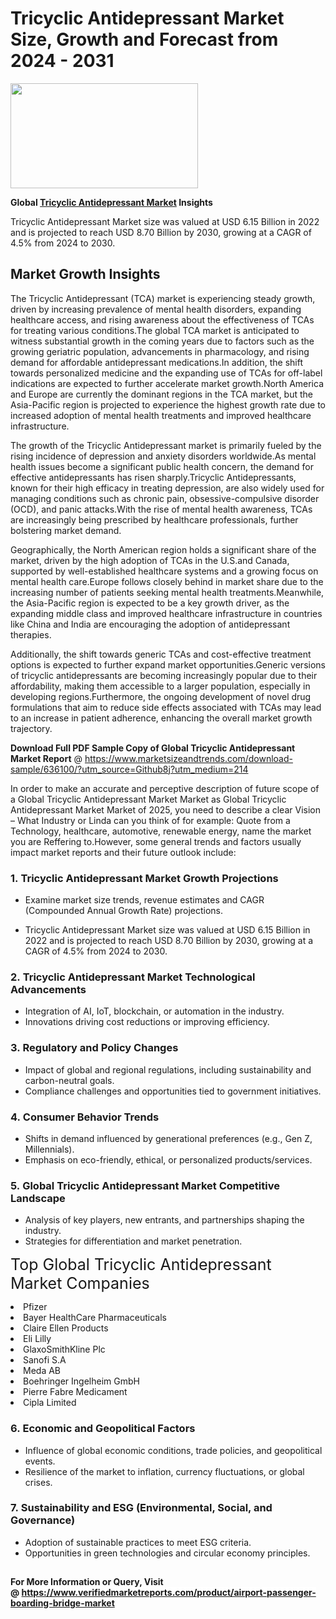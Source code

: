 <H1>Tricyclic Antidepressant Market Size, Growth and Forecast from 2024 - 2031</H1><img class="aligncenter size-medium wp-image-584254" src="https://thirdeyenews.in/wp-content/uploads/2024/09/Global-Market-Research-300x168.jpeg" alt="" width="300" height="168" /><p><strong>Global&nbsp;<a href="https://www.marketsizeandtrends.com/download-sample/636100/?utm_source=Github8j?utm_medium=214">Tricyclic Antidepressant Market</a> Insights</strong></p><p>Tricyclic Antidepressant Market size was valued at USD 6.15 Billion in 2022 and is projected to reach USD 8.70 Billion by 2030, growing at a CAGR of 4.5% from 2024 to 2030.</p><p><h2>Market Growth Insights</h2> <p>The Tricyclic Antidepressant (TCA) market is experiencing steady growth, driven by increasing prevalence of mental health disorders, expanding healthcare access, and rising awareness about the effectiveness of TCAs for treating various conditions.The global TCA market is anticipated to witness substantial growth in the coming years due to factors such as the growing geriatric population, advancements in pharmacology, and rising demand for affordable antidepressant medications.In addition, the shift towards personalized medicine and the expanding use of TCAs for off-label indications are expected to further accelerate market growth.North America and Europe are currently the dominant regions in the TCA market, but the Asia-Pacific region is projected to experience the highest growth rate due to increased adoption of mental health treatments and improved healthcare infrastructure.</p> <p>The growth of the Tricyclic Antidepressant market is primarily fueled by the rising incidence of depression and anxiety disorders worldwide.As mental health issues become a significant public health concern, the demand for effective antidepressants has risen sharply.Tricyclic Antidepressants, known for their high efficacy in treating depression, are also widely used for managing conditions such as chronic pain, obsessive-compulsive disorder (OCD), and panic attacks.With the rise of mental health awareness, TCAs are increasingly being prescribed by healthcare professionals, further bolstering market demand.</p> <p>Geographically, the North American region holds a significant share of the market, driven by the high adoption of TCAs in the U.S.and Canada, supported by well-established healthcare systems and a growing focus on mental health care.Europe follows closely behind in market share due to the increasing number of patients seeking mental health treatments.Meanwhile, the Asia-Pacific region is expected to be a key growth driver, as the expanding middle class and improved healthcare infrastructure in countries like China and India are encouraging the adoption of antidepressant therapies.</p> <p>Additionally, the shift towards generic TCAs and cost-effective treatment options is expected to further expand market opportunities.Generic versions of tricyclic antidepressants are becoming increasingly popular due to their affordability, making them accessible to a larger population, especially in developing regions.Furthermore, the ongoing development of novel drug formulations that aim to reduce side effects associated with TCAs may lead to an increase in patient adherence, enhancing the overall market growth trajectory.</p> <p><span class=""><strong>Download Full PDF Sample Copy of Global Tricyclic Antidepressant Market Report</strong> @ <a href="https://www.marketsizeandtrends.com/download-sample/636100/?utm_source=Github8j?utm_medium=214" target="_blank">https://www.marketsizeandtrends.com/download-sample/636100/?utm_source=Github8j?utm_medium=214</a></span></p><p>In order to make an accurate and perceptive description of future scope of a Global&nbsp;Tricyclic Antidepressant Market Market as Global&nbsp;Tricyclic Antidepressant Market Market of 2025, you need to describe a clear Vision &ndash; What Industry or Linda can you think of for example: Quote from a Technology, healthcare, automotive, renewable energy, name the market you are Reffering to.However, some general trends and factors usually impact market reports and their future outlook include:</p><h3>1.&nbsp;<strong>Tricyclic Antidepressant Market Growth Projections</strong></h3><ul><li>Examine market size trends, revenue estimates and CAGR (Compounded Annual Growth Rate) projections.</li><li><p>Tricyclic Antidepressant Market size was valued at USD 6.15 Billion in 2022 and is projected to reach USD 8.70 Billion by 2030, growing at a CAGR of 4.5% from 2024 to 2030.</p></li></ul><h3>2.&nbsp;<strong>Tricyclic Antidepressant Market Technological Advancements</strong></h3><ul><li>Integration of AI, IoT, blockchain, or automation in the industry.</li><li>Innovations driving cost reductions or improving efficiency.</li></ul><h3>3.&nbsp;<strong>Regulatory and Policy Changes</strong></h3><ul><li>Impact of global and regional regulations, including sustainability and carbon-neutral goals.</li><li>Compliance challenges and opportunities tied to government initiatives.</li></ul><h3>4.&nbsp;<strong>Consumer Behavior Trends</strong></h3><ul><li>Shifts in demand influenced by generational preferences (e.g., Gen Z, Millennials).</li><li>Emphasis on eco-friendly, ethical, or personalized products/services.</li></ul><h3>5.&nbsp;<strong>Global Tricyclic Antidepressant Market Competitive Landscape</strong></h3><ul><li>Analysis of key players, new entrants, and partnerships shaping the industry.</li><li>Strategies for differentiation and market penetration.</li></ul><p data-pm-slice="1 1 []"><span style="color: inherit; font-family: inherit; font-size: 25px;">Top Global Tricyclic Antidepressant Market Companies</span></p><div class="" data-test-id=""><p><li>Pfizer</li><li> Bayer HealthCare Pharmaceuticals</li><li> Claire Ellen Products</li><li> Eli Lilly</li><li> GlaxoSmithKline Plc</li><li> Sanofi S.A</li><li> Meda AB</li><li> Boehringer Ingelheim GmbH</li><li> Pierre Fabre Medicament</li><li> Cipla Limited</li></p></div><h3>6.&nbsp;<strong>Economic and Geopolitical Factors</strong></h3><ul><li>Influence of global economic conditions, trade policies, and geopolitical events.</li><li>Resilience of the market to inflation, currency fluctuations, or global crises.</li></ul><h3>7.&nbsp;<strong>Sustainability and ESG (Environmental, Social, and Governance)</strong></h3><ul><li>Adoption of sustainable practices to meet ESG criteria.</li><li>Opportunities in green technologies and circular economy principles.</li></ul><h2><strong style="font-size: 14px;">For More Information or Query, Visit @&nbsp;</strong><a style="background-color: #ffffff; font-size: 14px;" href="https://www.marketsizeandtrends.com/report/tricyclic-antidepressant-market/" target="_blank">https://www.verifiedmarketreports.com/product/airport-passenger-boarding-bridge-market</a></h2>